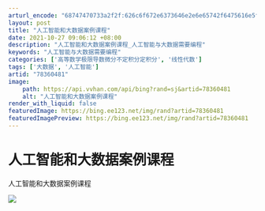 ```yaml
---
arturl_encode: "68747470733a2f2f:626c6f672e6373646e2e6e65742f6475616e5f7a6869687561:2f61727469636c652f64657461696c732f3738333630343831"
layout: post
title: "人工智能和大数据案例课程"
date: 2021-10-27 09:06:12 +08:00
description: "人工智能和大数据案例课程_人工智能与大数据需要编程"
keywords: "人工智能与大数据需要编程"
categories: ['高等数学极限导数微分不定积分定积分', '线性代数']
tags: ['大数据', '人工智能']
artid: "78360481"
image:
    path: https://api.vvhan.com/api/bing?rand=sj&artid=78360481
    alt: "人工智能和大数据案例课程"
render_with_liquid: false
featuredImage: https://bing.ee123.net/img/rand?artid=78360481
featuredImagePreview: https://bing.ee123.net/img/rand?artid=78360481
---
```


# 人工智能和大数据案例课程

人工智能和大数据案例课程

![](https://img-blog.csdn.net/20171027065831508?watermark/2/text/aHR0cDovL2Jsb2cuY3Nkbi5uZXQvZHVhbl96aGlodWE=/font/5a6L5L2T/fontsize/400/fill/I0JBQkFCMA==/dissolve/70/gravity/Center)